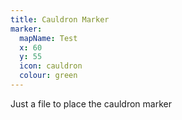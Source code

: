 ```yaml
---
title: Cauldron Marker
marker:
  mapName: Test
  x: 60
  y: 55
  icon: cauldron
  colour: green
---
```


Just a file to place the cauldron marker
